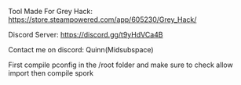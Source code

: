 Tool Made For Grey Hack: https://store.steampowered.com/app/605230/Grey_Hack/

Discord Server: https://discord.gg/t9yHdVCa4B

Contact me on discord: Quinn(Midsubspace)

First compile pconfig in the /root folder and make sure to check allow import then compile spork
